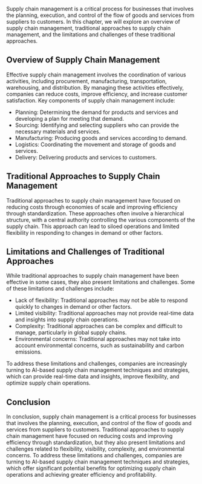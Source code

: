 
Supply chain management is a critical process for businesses that involves the planning, execution, and control of the flow of goods and services from suppliers to customers. In this chapter, we will explore an overview of supply chain management, traditional approaches to supply chain management, and the limitations and challenges of these traditional approaches.

Overview of Supply Chain Management
-----------------------------------

Effective supply chain management involves the coordination of various activities, including procurement, manufacturing, transportation, warehousing, and distribution. By managing these activities effectively, companies can reduce costs, improve efficiency, and increase customer satisfaction. Key components of supply chain management include:

* Planning: Determining the demand for products and services and developing a plan for meeting that demand.
* Sourcing: Identifying and selecting suppliers who can provide the necessary materials and services.
* Manufacturing: Producing goods and services according to demand.
* Logistics: Coordinating the movement and storage of goods and services.
* Delivery: Delivering products and services to customers.

Traditional Approaches to Supply Chain Management
-------------------------------------------------

Traditional approaches to supply chain management have focused on reducing costs through economies of scale and improving efficiency through standardization. These approaches often involve a hierarchical structure, with a central authority controlling the various components of the supply chain. This approach can lead to siloed operations and limited flexibility in responding to changes in demand or other factors.

Limitations and Challenges of Traditional Approaches
----------------------------------------------------

While traditional approaches to supply chain management have been effective in some cases, they also present limitations and challenges. Some of these limitations and challenges include:

* Lack of flexibility: Traditional approaches may not be able to respond quickly to changes in demand or other factors.
* Limited visibility: Traditional approaches may not provide real-time data and insights into supply chain operations.
* Complexity: Traditional approaches can be complex and difficult to manage, particularly in global supply chains.
* Environmental concerns: Traditional approaches may not take into account environmental concerns, such as sustainability and carbon emissions.

To address these limitations and challenges, companies are increasingly turning to AI-based supply chain management techniques and strategies, which can provide real-time data and insights, improve flexibility, and optimize supply chain operations.

Conclusion
----------

In conclusion, supply chain management is a critical process for businesses that involves the planning, execution, and control of the flow of goods and services from suppliers to customers. Traditional approaches to supply chain management have focused on reducing costs and improving efficiency through standardization, but they also present limitations and challenges related to flexibility, visibility, complexity, and environmental concerns. To address these limitations and challenges, companies are turning to AI-based supply chain management techniques and strategies, which offer significant potential benefits for optimizing supply chain operations and achieving greater efficiency and profitability.
